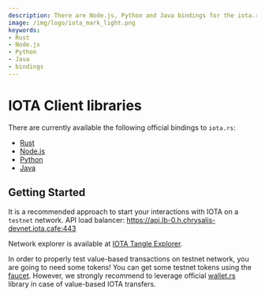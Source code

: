 ```yaml
---
description: There are Node.js, Python and Java bindings for the iota.rs client Rust library.
image: /img/logo/iota_mark_light.png
keywords:
- Rust
- Node.js
- Python 
- Java
- bindings
---
```

# IOTA Client libraries

There are currently available the following official bindings to `iota.rs`:

- [Rust](rust/getting_started.md) 
- [Node.js](nodejs/getting_started.md) 
- [Python](python/getting_started.md) 
- [Java](java/getting_started.md) 

## Getting Started
It is a recommended approach to start your interactions with IOTA on a `testnet` network. API load balancer: https://api.lb-0.h.chrysalis-devnet.iota.cafe:443

Network explorer is available at [IOTA Tangle Explorer](https://explorer.iota.org/devnet).

In order to properly test value-based transactions on testnet network, you are going to need some tokens! You can get some testnet tokens using the [faucet](https://faucet.chrysalis-devnet.iota.cafe/). However, we strongly recommend to leverage official [wallet.rs](https://wallet-lib.docs.iota.org/) library in case of value-based IOTA transfers.